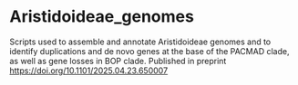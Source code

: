 # Aristidoideae_genomes
Scripts used to assemble and annotate Aristidoideae genomes and to identify duplications and de novo genes at the base of the PACMAD clade, as well as gene losses in BOP clade. Published in preprint https://doi.org/10.1101/2025.04.23.650007
